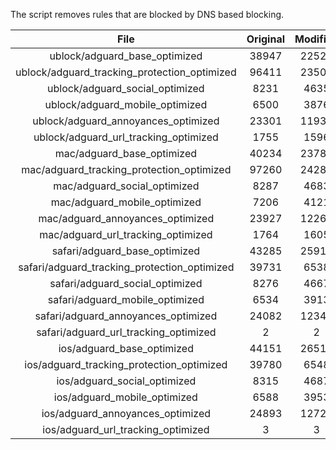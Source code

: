 The script removes rules that are blocked by DNS based blocking.


| File | Original | Modified |
|:----:|:-----:|:-----:|
| ublock/adguard_base_optimized | 38947 | 22520 |
| ublock/adguard_tracking_protection_optimized | 96411 | 23504 |
| ublock/adguard_social_optimized | 8231 | 4635 |
| ublock/adguard_mobile_optimized | 6500 | 3876 |
| ublock/adguard_annoyances_optimized | 23301 | 11932 |
| ublock/adguard_url_tracking_optimized | 1755 | 1596 |
| mac/adguard_base_optimized | 40234 | 23783 |
| mac/adguard_tracking_protection_optimized | 97260 | 24282 |
| mac/adguard_social_optimized | 8287 | 4683 |
| mac/adguard_mobile_optimized | 7206 | 4121 |
| mac/adguard_annoyances_optimized | 23927 | 12267 |
| mac/adguard_url_tracking_optimized | 1764 | 1605 |
| safari/adguard_base_optimized | 43285 | 25913 |
| safari/adguard_tracking_protection_optimized | 39731 | 6538 |
| safari/adguard_social_optimized | 8276 | 4667 |
| safari/adguard_mobile_optimized | 6534 | 3913 |
| safari/adguard_annoyances_optimized | 24082 | 12345 |
| safari/adguard_url_tracking_optimized | 2 | 2 |
| ios/adguard_base_optimized | 44151 | 26513 |
| ios/adguard_tracking_protection_optimized | 39780 | 6548 |
| ios/adguard_social_optimized | 8315 | 4687 |
| ios/adguard_mobile_optimized | 6588 | 3953 |
| ios/adguard_annoyances_optimized | 24893 | 12721 |
| ios/adguard_url_tracking_optimized | 3 | 3 |